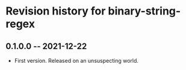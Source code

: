 # Revision history for binary-string-regex

## 0.1.0.0 -- 2021-12-22

* First version. Released on an unsuspecting world.
